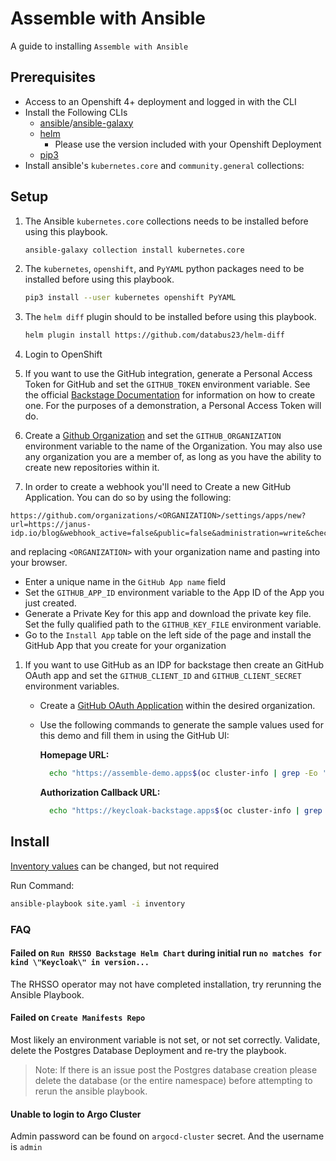 # Assemble with Ansible

A guide to installing `Assemble with Ansible`

## Prerequisites

- Access to an Openshift 4+ deployment and logged in with the CLI
- Install the Following CLIs
  - [ansible](https://www.ansible.com/)/[ansible-galaxy](https://galaxy.ansible.com/)
  - [helm](https://helm.sh/)
    - Please use the version included with your Openshift Deployment
  - [pip3](https://pypi.org/project/pip/)
- Install ansible's `kubernetes.core` and `community.general` collections:

## Setup

1. The Ansible `kubernetes.core` collections needs to be installed before using this playbook.

    ``` sh
    ansible-galaxy collection install kubernetes.core
    ```

1. The `kubernetes`, `openshift`, and `PyYAML` python packages need to be installed before using this playbook.

    ``` sh
    pip3 install --user kubernetes openshift PyYAML
    ```

1. The `helm diff` plugin should to be installed before using this playbook.

    ``` sh
    helm plugin install https://github.com/databus23/helm-diff
    ```

1. Login to OpenShift
1. If you want to use the GitHub integration, generate a Personal Access Token for GitHub and set the `GITHUB_TOKEN` environment variable.
   See the official [Backstage Documentation](https://backstage.io/docs/getting-started/configuration#setting-up-a-github-integration) for information on how to create one.  For the purposes of a demonstration, a Personal Access Token will do.
1. Create a [Github Organization](https://github.com/settings/organizations) and set the `GITHUB_ORGANIZATION` environment variable to the name of the Organization. You may also use any organization you are a member of, as long as you have the ability to create new repositories within it.
1. In order to create a webhook you'll need to Create a new GitHub Application.  You can do so by using the following:
```
https://github.com/organizations/<ORGANIZATION>/settings/apps/new?url=https://janus-idp.io/blog&webhook_active=false&public=false&administration=write&checks=write&actions=write&code=read&commit_statuses=write&dependabot_alerts=write&dependabot_secrets=write&deployments=write&discussions=write&environments=write&issues=write&packages=write&pages=write&pull_requests=write&reopository_hooks=write&repository_projects=write&secret_scanning_alerts=write&secrets=write&security_events=write&workflows=write&webhooks=write
``` 
and replacing `<ORGANIZATION>` with your organization name and pasting into your browser.
   - Enter a unique name in the `GitHub App name` field
   - Set the `GITHUB_APP_ID` environment variable to the App ID of the App you just created.
   - Generate a Private Key for this app and download the private key file.  Set the fully qualified path to the `GITHUB_KEY_FILE` environment variable.
   - Go to the `Install App` table on the left side of the page and install the GitHub App that you create for your organization
1. If you want to use GitHub as an IDP for backstage then create an GitHub OAuth app and set the `GITHUB_CLIENT_ID` and `GITHUB_CLIENT_SECRET` environment variables.
   - Create a [GitHub OAuth Application](https://docs.github.com/en/developers/apps/building-oauth-apps/creating-an-oauth-app) within the desired organization.  
   - Use the following commands to generate the sample values used for this demo and fill them in using the GitHub UI:

      **Homepage URL:**

        ```sh
          echo "https://assemble-demo.apps$(oc cluster-info | grep -Eo '.cluster(.*?).com')"
        ```

      **Authorization Callback URL:**

        ```sh
          echo "https://keycloak-backstage.apps$(oc cluster-info | grep -Eo '.cluster(.*?).com')/auth/realms/backstage/broker/github/endpoint"
        ```



## Install

[Inventory values](inventory/group_vars/all.yml) can be changed, but not required

Run Command:

```sh
ansible-playbook site.yaml -i inventory
```

### FAQ

#### Failed on `Run RHSSO Backstage Helm Chart` during initial run `no matches for kind \"Keycloak\" in version...`

The RHSSO operator may not have completed installation, try rerunning the Ansible Playbook.

#### Failed on `Create Manifests Repo`

Most likely an environment variable is not set, or not set correctly. Validate, delete the Postgres Database Deployment and re-try the playbook.

> Note: If there is an issue post the Postgres database creation please delete the database (or the entire namespace) before attempting to rerun the ansible playbook.

#### Unable to login to Argo Cluster

Admin password can be found on `argocd-cluster` secret. And the username is `admin`